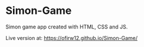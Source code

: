 # Simon-Game

Simon game app created with HTML, CSS and JS.

Live version at: https://ofirw12.github.io/Simon-Game/
